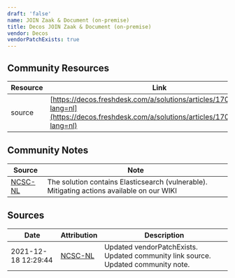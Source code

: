 ```yaml
---
draft: 'false'
name: JOIN Zaak & Document (on-premise)
title: Decos JOIN Zaak & Document (on-premise)
vendor: Decos
vendorPatchExists: true
---
```



## Community Resources
| Resource | Link |
| --- | --- |
| source | [https://decos.freshdesk.com/a/solutions/articles/17000121598?lang=nl](https://decos.freshdesk.com/a/solutions/articles/17000121598?lang=nl) |

## Community Notes
| Source | Note |
| --- | --- |
| [NCSC-NL](https://github.com/NCSC-NL/log4shell/blob/main/software/README.md) | The solution contains Elasticsearch (vulnerable). Mitigating actions available on our WIKI |

## Sources
| Date | Attribution | Description |
| --- | --- | --- |
| 2021-12-18 12:29:44 | [NCSC-NL](https://github.com/NCSC-NL/log4shell/blob/main/software/README.md) | Updated vendorPatchExists. Updated community link source. Updated community note.  |
